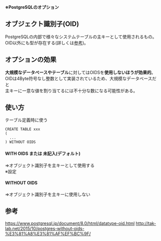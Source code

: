 **※PostgreSQLのオプション**

## オブジェクト識別子(OID)
PostgreSQLの内部で様々なシステムテーブルの主キーとして使用されるもの。
OID以外にも型が存在する(詳しくは[参考](https://www.postgresql.jp/document/8.0/html/datatype-oid.html))。

## オプションの効果
**大規模なデータベースやテーブル**に対してはOIDSを**使用しないほうが効果的**。  
OIDは4Byte符号なし整数として実装されているため、大規模なデータベースだと  
主キーに一意な値を割り当てるには不十分な数になる可能性がある。

## 使い方
テーブル定義時に使う
```
CREATE TABLE xxx
(
  ...
) WITHOUT OIDS
```

#### WITH OIDS または 未記入(デフォルト)
⇒オブジェクト識別子を主キーとして使用する  
※設定

#### WITHOUT OIDS
⇒オブジェクト識別子を主キーに使用しない

## 参考
https://www.postgresql.jp/document/8.0/html/datatype-oid.html
http://tak-lab.net/2015/10/postgres-without-oids-%E3%81%A8%E3%81%AF%EF%BC%9F/
